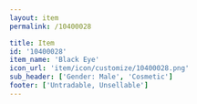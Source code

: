 ```yaml
---
layout: item
permalink: /10400028

title: Item
id: '10400028'
item_name: 'Black Eye'
icon_url: 'item/icon/customize/10400028.png'
sub_header: ['Gender: Male', 'Cosmetic']
footer: ['Untradable, Unsellable']
---
```

